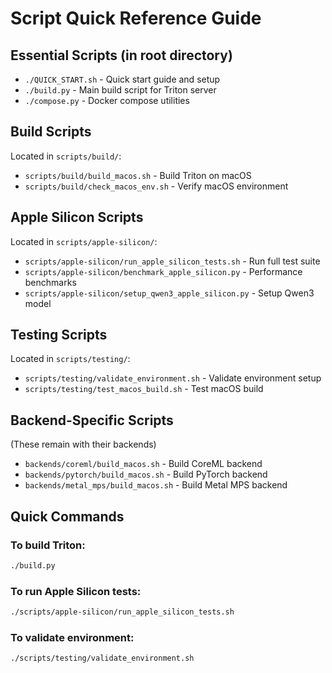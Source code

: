 # Script Quick Reference Guide

## Essential Scripts (in root directory)
- `./QUICK_START.sh` - Quick start guide and setup
- `./build.py` - Main build script for Triton server
- `./compose.py` - Docker compose utilities

## Build Scripts
Located in `scripts/build/`:
- `scripts/build/build_macos.sh` - Build Triton on macOS
- `scripts/build/check_macos_env.sh` - Verify macOS environment

## Apple Silicon Scripts
Located in `scripts/apple-silicon/`:
- `scripts/apple-silicon/run_apple_silicon_tests.sh` - Run full test suite
- `scripts/apple-silicon/benchmark_apple_silicon.py` - Performance benchmarks
- `scripts/apple-silicon/setup_qwen3_apple_silicon.py` - Setup Qwen3 model

## Testing Scripts
Located in `scripts/testing/`:
- `scripts/testing/validate_environment.sh` - Validate environment setup
- `scripts/testing/test_macos_build.sh` - Test macOS build

## Backend-Specific Scripts
(These remain with their backends)
- `backends/coreml/build_macos.sh` - Build CoreML backend
- `backends/pytorch/build_macos.sh` - Build PyTorch backend
- `backends/metal_mps/build_macos.sh` - Build Metal MPS backend

## Quick Commands

### To build Triton:
```bash
./build.py
```

### To run Apple Silicon tests:
```bash
./scripts/apple-silicon/run_apple_silicon_tests.sh
```

### To validate environment:
```bash
./scripts/testing/validate_environment.sh
```
